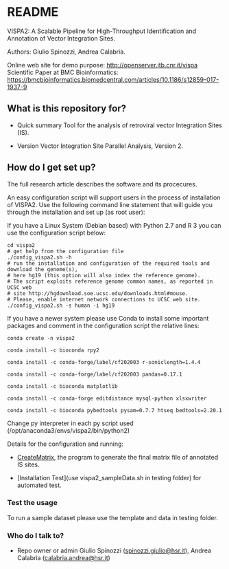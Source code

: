 # README #

VISPA2: A Scalable Pipeline for High-Throughput Identification and Annotation of Vector Integration Sites.

Authors: Giulio Spinozzi, Andrea Calabria.

Online web site for demo purpose: http://openserver.itb.cnr.it/vispa
Scientific Paper at BMC Bioinformatics: https://bmcbioinformatics.biomedcentral.com/articles/10.1186/s12859-017-1937-9


## What is this repository for? ##

* Quick summary
Tool for the analysis of retroviral vector Integration Sites (IS).

* Version
Vector Integration Site Parallel Analysis, Version 2.


## How do I get set up? ##

The full research article describes the software and its procecures.

An easy configuration script will support users in the process of installation of VISPA2. Use the following command line statement that will guide you through the installation and set up (as root user):

If you have a Linux System (Debian based) with Python 2.7 and R 3 you can use the configuration script below:

```
cd vispa2
# get help from the configuration file
./config_vispa2.sh -h
# run the installation and configuration of the required tools and download the genome(s), 
# here hg19 (this option will also index the reference genome). 
# The script exploits reference genome common names, as reported in UCSC web 
# site http://hgdownload.soe.ucsc.edu/downloads.html#mouse. 
# Please, enable internet network connections to UCSC web site.
./config_vispa2.sh -s human -i hg19
```

If you have a newer system please use Conda to install some important packages and comment in the configuration script the relative lines:

```
conda create -n vispa2

conda install -c bioconda rpy2

conda install -c conda-forge/label/cf202003 r-soniclength=1.4.4

conda install -c conda-forge/label/cf202003 pandas=0.17.1

conda install -c bioconda matplotlib

conda install -c conda-forge editdistance mysql-python xlsxwriter

conda install -c bioconda pybedtools pysam=0.7.7 htseq bedtools=2.20.1

```
Change py interpreter in each py script used (/opt/anaconda3/envs/vispa2/bin/python2)



Details for the configuration and running:

* [CreateMatrix](https://github.com/giuliospinozzi/integration_analysis), the program to generate the final matrix file of annotated IS sites.

* [Installation Test](use vispa2_sampleData.sh in testing folder) for automated test.



### Test the usage ###

To run a sample dataset please use the template and data in testing folder.

### Who do I talk to? ###

* Repo owner or admin
Giulio Spinozzi (spinozzi.giulio@hsr.it), Andrea Calabria (calabria.andrea@hsr.it)


